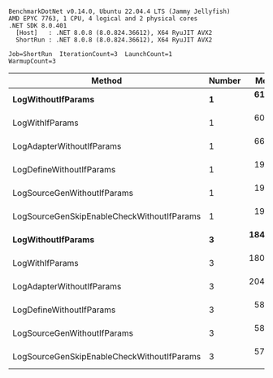 ```

BenchmarkDotNet v0.14.0, Ubuntu 22.04.4 LTS (Jammy Jellyfish)
AMD EPYC 7763, 1 CPU, 4 logical and 2 physical cores
.NET SDK 8.0.401
  [Host]   : .NET 8.0.8 (8.0.824.36612), X64 RyuJIT AVX2
  ShortRun : .NET 8.0.8 (8.0.824.36612), X64 RyuJIT AVX2

Job=ShortRun  IterationCount=3  LaunchCount=1  
WarmupCount=3  

```
| Method                                     | Number | Mean      | Error     | StdDev   | Min       | Max       | Gen0   | Allocated |
|------------------------------------------- |------- |----------:|----------:|---------:|----------:|----------:|-------:|----------:|
| **LogWithoutIfParams**                         | **1**      |  **61.56 ns** |  **1.482 ns** | **0.081 ns** |  **61.47 ns** |  **61.62 ns** | **0.0010** |      **88 B** |
| LogWithIfParams                            | 1      |  60.42 ns | 21.881 ns | 1.199 ns |  59.48 ns |  61.77 ns | 0.0010 |      88 B |
| LogAdapterWithoutIfParams                  | 1      |  66.69 ns |  8.344 ns | 0.457 ns |  66.17 ns |  67.00 ns | 0.0010 |      88 B |
| LogDefineWithoutIfParams                   | 1      |  19.78 ns |  0.119 ns | 0.007 ns |  19.77 ns |  19.79 ns |      - |         - |
| LogSourceGenWithoutIfParams                | 1      |  19.89 ns |  2.599 ns | 0.142 ns |  19.79 ns |  20.06 ns |      - |         - |
| LogSourceGenSkipEnableCheckWithoutIfParams | 1      |  19.16 ns |  0.660 ns | 0.036 ns |  19.12 ns |  19.20 ns |      - |         - |
| **LogWithoutIfParams**                         | **3**      | **184.44 ns** |  **8.849 ns** | **0.485 ns** | **184.01 ns** | **184.97 ns** | **0.0031** |     **264 B** |
| LogWithIfParams                            | 3      | 180.14 ns |  2.289 ns | 0.125 ns | 180.01 ns | 180.26 ns | 0.0031 |     264 B |
| LogAdapterWithoutIfParams                  | 3      | 204.52 ns | 12.307 ns | 0.675 ns | 204.00 ns | 205.28 ns | 0.0031 |     264 B |
| LogDefineWithoutIfParams                   | 3      |  58.99 ns |  0.436 ns | 0.024 ns |  58.96 ns |  59.01 ns |      - |         - |
| LogSourceGenWithoutIfParams                | 3      |  58.29 ns |  1.108 ns | 0.061 ns |  58.25 ns |  58.36 ns |      - |         - |
| LogSourceGenSkipEnableCheckWithoutIfParams | 3      |  57.96 ns |  0.904 ns | 0.050 ns |  57.90 ns |  57.99 ns |      - |         - |
